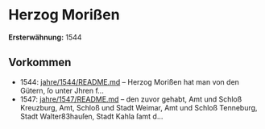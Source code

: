 # Herzog Morißen

**Ersterwähnung:** 1544

## Vorkommen
- 1544: [jahre/1544/README.md](../jahre/1544/README.md) – Herzog Morißen hat man von den Gütern, ſo unter
Jhren f...
- 1547: [jahre/1547/README.md](../jahre/1547/README.md) – den zuvor gehabt, Amt und Schloß Kreuzburg, Amt,
Schloß und Stadt Weimar, Amt und Schloß Tenneburg,
Stadt Walter83hauſen, Stadt Kahla ſamt d...
